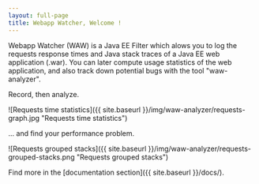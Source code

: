 ```yaml
---
layout: full-page
title: Webapp Watcher, Welcome !
---
```


Webapp Watcher (WAW) is a Java EE Filter which alows you to log the requests response times and Java stack traces of a Java EE web application (.war). You can later compute usage statistics of the web application, and also track down potential bugs with the tool "waw-analyzer".

Record, then analyze.

![Requests time statistics]({{ site.baseurl }}/img/waw-analyzer/requests-graph.jpg "Requests time statistics")

... and find your performance problem.

![Requests grouped stacks]({{ site.baseurl }}/img/waw-analyzer/requests-grouped-stacks.png "Requests grouped stacks")

Find more in the [documentation section]({{ site.baseurl }}/docs/).
